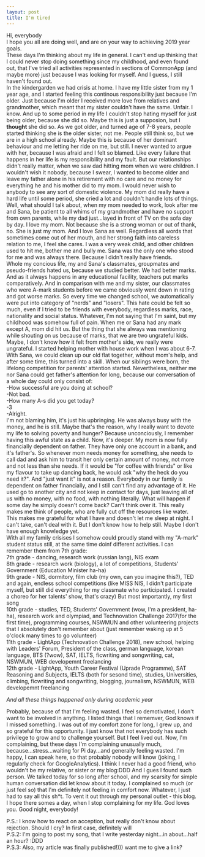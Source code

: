 ```yaml
---
layout: post
title: I'm tired
---
```

Hi, everybody <br>
I hope you all are doing well, and are on your way to achieving 2019 year goals.<br>
These days I'm thinking about my life in general. I can't end up thinking that I could never stop doing something since my childhood, 
and even found out, that I've tried all activities represented in sections of CommonApp (and maybe more) just because I was looking for
myself. And I guess, I still haven't found out.<br>
In the kindergarden we had crisis at home. I have my little sister from my 1 year age, and I started feeling this continous responsibility 
just because I'm older. Just because I'm older I received more love from relatives and grandmother, which meant that my sister couldn't 
have the same. Unfair. I know. And up to some period in my life I couldn't stop hating myself for just being older, because she did so. 
Maybe this is just a supposion, but I <b> thought </b> she did so. As we got older, and turned age of 7-8 years, people started thinking 
she is the older sister, not me. People still think so, but we are in a high school already. Maybe this is because of her dominant behaviour
and me letting her ride on me, but still. I never wanted to argue with her, because I was afraid and I felt so blamed. Like every failure 
that happens in her life is my responsibility and my fault. But our relationships didn't really matter, when we saw dad hitting mom when we 
were children. I wouldn't wish it nobody, because I swear, I wanted to become older and leave my father alone in his retirement with no 
care and no money for everything he and his mother did to my mom. I would never wish to anybody to see any sort of domestic violence. My 
mom did really have a hard life until some period, she cried a lot and couldn't handle lots of things. Well, what should I talk about, when 
my mom needed to work, look after me and Sana, be patient to all whims of my grandmother and have no support from own parents, while my dad 
just...layed in front of TV on the sofa day by day. I love my mom. Not because she is a strong woman or out of thank, no. She is just my 
mom. And I love Sana as well. Regardless all words that sometimes come out of her mouth, and her strong faith into careless relation to me, 
I feel she cares. I was a very weak child, and other children used to hit me, bother me and bully me. Sana was the only one who stood for 
me and was always there. Because I didn't really have friends. <br>
Whole my concious life, my and Sana's classmates, groupmates and pseudo-friends hated us, because we studied better. We had better marks. 
And as it always happens in any educational facility, teachers put marks 
comparatively. And in comparison with me and my sister, our classmates who were A-mark students before we came obviously went down in rating 
and got worse marks. So every time we changed school, we automatically were put into category of "nerds" and "losers". This hate could be 
felt so much, even if I tried to be friends with everybody, regardless marks, race, nationality and social status. Whatever, I'm not saying 
that I'm saint, but my childhood was somehow full of pain. When me or Sana had any mark except A, mom did hit us. But the thing that she 
always was mentioning while shouting on us because of marks, that we are two ungrateful kids. Maybe, I don't know how it felt from mother's 
side, we really were ungrateful. I started helping mother with house work when I was about 6-7. With Sana, we could clean up our old flat 
together, without mom's help, and after some time, this turned into a skill. When our siblings were born, the lifelong competition for 
parents' attention started. Nevertheless, neither me nor Sana could get father's attention for long, because our conversation of a whole 
day could only consist of:<br>
-How successful are you doing at school? <br>
-Not bad.<br>
-How many A-s did you get today? <br>
-3 <br>
-Alright.<br>
I'm not blaming him, it's just his upbringing. He was always busy with the money, and he is still. Maybe that's the reason, why I really want
to devote my life to solving poverty and hunger? Because unconciously, I remember having this awful state as a child. Now, it's deeper. 
My mom is now fully financially dependent on father. They have only one account in a bank, and it's father's. So whenever mom needs 
money for something, she needs to call dad and ask him to transit her only certain amount of money, not more and not less than she needs.
If it would be "for coffee with friends" or like my flavour to take up dancing back, he would ask "why the heck do you need it?". And 
"just want it" is not a reason. Everybody in our family is dependent on father financially, and I still can't find any advantage of it. 
He used go to another city and not keep in contact for days, just leaving all of us with no money, with no food, with nothing literally. 
What will happen if some day he simply doesn't come back? Can't think over it. This really makes me think of people, who are fully cut off
the resources like water. This makes me grateful for what I have and doesn't let me sleep at night. I can't take, can't deal with it. But I
 don't know how to help still. Maybe I don't have enough knowledge yet. <br>
 With all my family crisises I somehow could proudly stand with my "A-mark" student status still, at the same time doinf different activities. I can remember them from 7th grade: <br>
 7th grade - dancing, research work (russian lang), NIS exam <br>
 8th grade - research work (biology), a lot of competitions, Students' Government (Education Minister ha-ha) <br>
 9th grade - NIS, dormitory, film club (my own, can you imagine this?), TED and again, endless school competitions (like MISS NIS, I didn't participate myself, but still did everything for my classmate who participated. I created a choreo for her talents' show, that's crazy) But most importantly, my first song<br>
 10th grade - studies, TED, Students' Government (wow, I'm a president, ha-ha), research work and olympiad, and Technovation Challenge 2017(for the first time), programming courses, NSWMUN and other volunteering projects that I absolutely don't remember about (just remember waking up at 5 o'clock many times to go volunteer) <br>
 11th grade - LightApp (Technovation Challenge 2018), new school, helping with Leaders' Forum, President of the class, german language, korean language, BTS (?wow), SAT, IELTS, ficwriting and songwriting, cat, NSWMUN, WEB developemnt freelancing <br>
 12th grade - LightApp, Youth Career Festival (Uprade Programme), SAT Reasoning and Subjects, IELTS (both for sesond time), studies, Universities, climbing, ficwriting and songwriting, blogging, journalism, NSWMUN, WEB developemnt freelancing <br>
 
 <i>And all these things happened only during academic year </i> <br>

Probably, because of that I'm feeling wasted. I feel so demotivated, I don't want to be involved in anything. I listed things that I rememver, God knows 
if I missed something. I was out of my comfort zone for long, I grew up, and so grateful for this opportunity. I just know that not everybody has 
such privilege to grow and to challenge yourself. But I feel lived out. Now, I'm complaining, but these days I'm complaining unusually much, because...stress...waiting 
for Pi day...and generally feeling wasted. I'm happy, I can speak here, so that probably nobody will know (joking, I regularly check for GoogleAnalytics). I think I 
never had a good friend, who wouldn't be my relative, or sister or my blog:DDD And I gues I found such person. We talked today for so long after school, and my scarsity 
for simple human conversation did let know about it today. I complained so much (or just feel so) that I'm definitely not feeling in comfort now. Whatever, I just had to 
say all this sh*t. To vent it out through my personal outlet - this blog. I hope there somes a day, when I stop complaining for my life. God loves you. Good night, everybody! <br>

P.S.: I know how to react on acception, but really don't know about rejection. Should I cry? In first case, definitely will<br>
P.S.2: I'm going to post my song, that I write yesterday night...in about...half an hour? :DDD <br>
P.S.3: Also, my article was finally published!))) want me to give a link?
